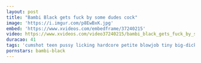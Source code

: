 ```yaml
---
layout: post
title: "Bambi Black gets fuck by some dudes cock"
image: 'https://i.imgur.com/p8EwBxK.jpg'
embed: 'https://www.xvideos.com/embedframe/37240215'
video: https://www.xvideos.com/video37240215/bambi_black_gets_fuck_by_some_dudes_cock
duracao: 41
tags: 'cumshot teen pussy licking hardcore petite blowjob tiny big-dick bambi-black'
pornstars: bambi-black
---
```

